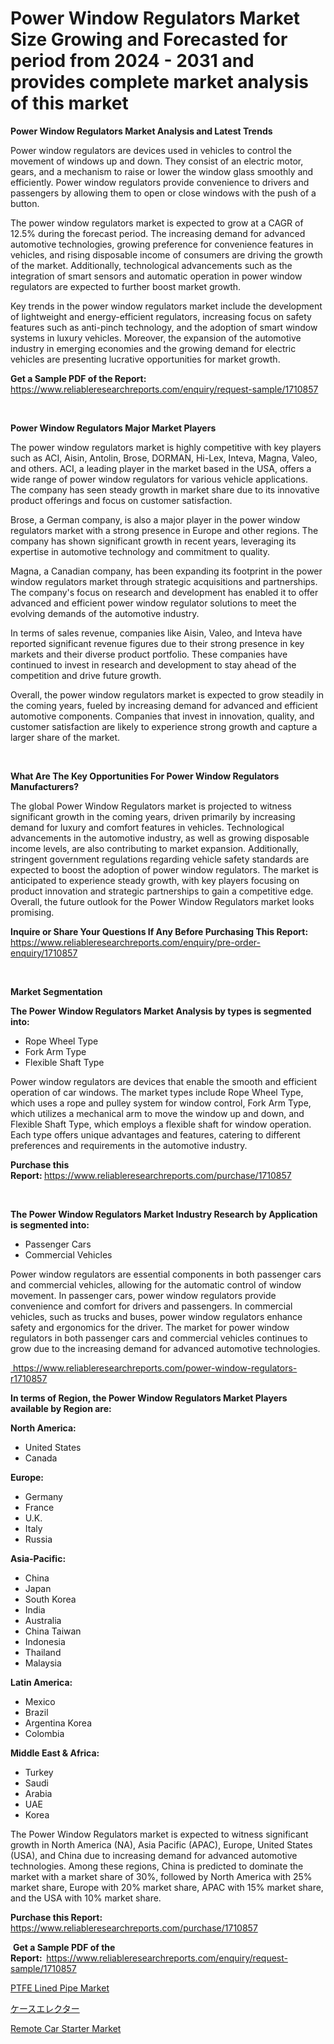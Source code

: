<p><h1>Power Window Regulators Market Size Growing and Forecasted for period from 2024 - 2031 and provides complete market analysis of this market</h1></p><p><strong>Power Window Regulators Market Analysis and Latest Trends</strong></p>
<p><p>Power window regulators are devices used in vehicles to control the movement of windows up and down. They consist of an electric motor, gears, and a mechanism to raise or lower the window glass smoothly and efficiently. Power window regulators provide convenience to drivers and passengers by allowing them to open or close windows with the push of a button.</p><p>The power window regulators market is expected to grow at a CAGR of 12.5% during the forecast period. The increasing demand for advanced automotive technologies, growing preference for convenience features in vehicles, and rising disposable income of consumers are driving the growth of the market. Additionally, technological advancements such as the integration of smart sensors and automatic operation in power window regulators are expected to further boost market growth.</p><p>Key trends in the power window regulators market include the development of lightweight and energy-efficient regulators, increasing focus on safety features such as anti-pinch technology, and the adoption of smart window systems in luxury vehicles. Moreover, the expansion of the automotive industry in emerging economies and the growing demand for electric vehicles are presenting lucrative opportunities for market growth.</p></p>
<p><strong>Get a Sample PDF of the Report:&nbsp;</strong> <a href="https://www.reliableresearchreports.com/enquiry/request-sample/1710857">https://www.reliableresearchreports.com/enquiry/request-sample/1710857</a></p>
<p>&nbsp;</p>
<p><strong>Power Window Regulators Major Market Players</strong></p>
<p><p>The power window regulators market is highly competitive with key players such as ACI, Aisin, Antolin, Brose, DORMAN, Hi-Lex, Inteva, Magna, Valeo, and others. ACI, a leading player in the market based in the USA, offers a wide range of power window regulators for various vehicle applications. The company has seen steady growth in market share due to its innovative product offerings and focus on customer satisfaction.</p><p>Brose, a German company, is also a major player in the power window regulators market with a strong presence in Europe and other regions. The company has shown significant growth in recent years, leveraging its expertise in automotive technology and commitment to quality.</p><p>Magna, a Canadian company, has been expanding its footprint in the power window regulators market through strategic acquisitions and partnerships. The company's focus on research and development has enabled it to offer advanced and efficient power window regulator solutions to meet the evolving demands of the automotive industry.</p><p>In terms of sales revenue, companies like Aisin, Valeo, and Inteva have reported significant revenue figures due to their strong presence in key markets and their diverse product portfolio. These companies have continued to invest in research and development to stay ahead of the competition and drive future growth.</p><p>Overall, the power window regulators market is expected to grow steadily in the coming years, fueled by increasing demand for advanced and efficient automotive components. Companies that invest in innovation, quality, and customer satisfaction are likely to experience strong growth and capture a larger share of the market.</p></p>
<p>&nbsp;</p>
<p><strong>What Are The Key Opportunities For Power Window Regulators Manufacturers?</strong></p>
<p><p>The global Power Window Regulators market is projected to witness significant growth in the coming years, driven primarily by increasing demand for luxury and comfort features in vehicles. Technological advancements in the automotive industry, as well as growing disposable income levels, are also contributing to market expansion. Additionally, stringent government regulations regarding vehicle safety standards are expected to boost the adoption of power window regulators. The market is anticipated to experience steady growth, with key players focusing on product innovation and strategic partnerships to gain a competitive edge. Overall, the future outlook for the Power Window Regulators market looks promising.</p></p>
<p><strong>Inquire or Share Your Questions If Any Before Purchasing This Report:</strong> <a href="https://www.reliableresearchreports.com/enquiry/pre-order-enquiry/1710857">https://www.reliableresearchreports.com/enquiry/pre-order-enquiry/1710857</a></p>
<p>&nbsp;</p>
<p><strong>Market Segmentation</strong></p>
<p><strong>The Power Window Regulators Market Analysis by types is segmented into:</strong></p>
<p><ul><li>Rope Wheel Type</li><li>Fork Arm Type</li><li>Flexible Shaft Type</li></ul></p>
<p><p>Power window regulators are devices that enable the smooth and efficient operation of car windows. The market types include Rope Wheel Type, which uses a rope and pulley system for window control, Fork Arm Type, which utilizes a mechanical arm to move the window up and down, and Flexible Shaft Type, which employs a flexible shaft for window operation. Each type offers unique advantages and features, catering to different preferences and requirements in the automotive industry.</p></p>
<p><strong>Purchase this Report:&nbsp;</strong><a href="https://www.reliableresearchreports.com/purchase/1710857">https://www.reliableresearchreports.com/purchase/1710857</a></p>
<p>&nbsp;</p>
<p><strong>The Power Window Regulators Market Industry Research by Application is segmented into:</strong></p>
<p><ul><li>Passenger Cars</li><li>Commercial Vehicles</li></ul></p>
<p><p>Power window regulators are essential components in both passenger cars and commercial vehicles, allowing for the automatic control of window movement. In passenger cars, power window regulators provide convenience and comfort for drivers and passengers. In commercial vehicles, such as trucks and buses, power window regulators enhance safety and ergonomics for the driver. The market for power window regulators in both passenger cars and commercial vehicles continues to grow due to the increasing demand for advanced automotive technologies.</p></p>
<p><a href="https://www.reliableresearchreports.com/power-window-regulators-r1710857">&nbsp;https://www.reliableresearchreports.com/power-window-regulators-r1710857</a></p>
<p><strong>In terms of Region, the Power Window Regulators Market Players available by Region are:</strong></p>
<p>
    <p> <strong> North America: </strong>
        <ul>
            <li>United States</li>
            <li>Canada</li>
        </ul>
        </p> 
    <p> <strong> Europe: </strong>
        <ul>
            <li>Germany</li>
            <li>France</li>
            <li>U.K.</li>
            <li>Italy</li>
            <li>Russia</li>
        </ul>
        </p> 
    <p> <strong> Asia-Pacific: </strong>
        <ul>
            <li>China</li>
            <li>Japan</li>
            <li>South Korea</li>
            <li>India</li>
            <li>Australia</li>
            <li>China Taiwan</li>
            <li>Indonesia</li>
            <li>Thailand</li>
            <li>Malaysia</li>
        </ul>
        </p> 
    <p> <strong> Latin America: </strong>
        <ul>
            <li>Mexico</li>
            <li>Brazil</li>
            <li>Argentina Korea</li>
            <li>Colombia</li>
        </ul>
        </p> 
    <p> <strong> Middle East & Africa: </strong>
        <ul>
            <li>Turkey</li>
            <li>Saudi</li>
            <li>Arabia</li>
            <li>UAE</li>
            <li>Korea</li>
        </ul>
    </p>
    </p>
<p><p>The Power Window Regulators market is expected to witness significant growth in North America (NA), Asia Pacific (APAC), Europe, United States (USA), and China due to increasing demand for advanced automotive technologies. Among these regions, China is predicted to dominate the market with a market share of 30%, followed by North America with 25% market share, Europe with 20% market share, APAC with 15% market share, and the USA with 10% market share.</p></p>
<p><strong>Purchase this Report: </strong><a href="https://www.reliableresearchreports.com/purchase/1710857">https://www.reliableresearchreports.com/purchase/1710857</a></p>
<p>&nbsp;<strong>Get a Sample PDF of the Report:&nbsp;&nbsp;</strong><a href="https://www.reliableresearchreports.com/enquiry/request-sample/1710857">https://www.reliableresearchreports.com/enquiry/request-sample/1710857</a></p>
<p><strong></strong></p>
<p><p><a href="https://github.com/ohumlzho95/Market-Research-Report-List-1/blob/main/ptfe-lined-pipe-market.md">PTFE Lined Pipe Market</a></p><p><a href="https://github.com/sghwr779811674/Market-Research-Report-List-3/blob/main/3585826491.md">ケースエレクター</a></p><p><a href="https://view.publitas.com/reportprime-1/global-remote-car-starter-market-analysis-trends-forecasts-and-growth-opportunities-2024-2031-in-128-pages-report/">Remote Car Starter Market</a></p></p>